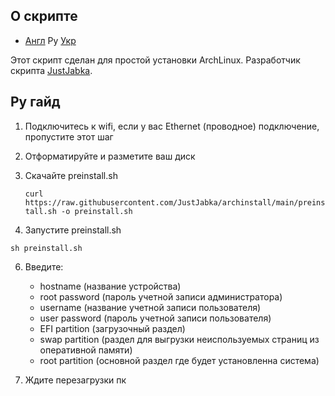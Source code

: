 ## О скрипте

- [Англ](README.md) Ру [Укр](ua.md)

Этот скрипт сделан для простой установки ArchLinux. Разработчик скрипта [JustJabka](https://github.com/JustJabka).

## Ру гайд
1. Подключитесь к wifi, если у вас Ethernet (проводное) подключение, пропустите этот шаг
2. Отформатируйте и разметите ваш диск
3. Скачайте preinstall.sh

   ```curl https://raw.githubusercontent.com/JustJabka/archinstall/main/preinstall.sh -o preinstall.sh```

5. Запустите preinstall.sh

  ```sh preinstall.sh```

6. Введите:
    - hostname (название устройства)
    - root password (пароль учетной записи администратора)
    - username (название учетной записи пользователя)
    - user password (пароль учетной записи пользователя)
    - EFI partition (загрузочный раздел)
    - swap partition (раздел для выгрузки неиспользуемых страниц из оперативной памяти)
    - root partition (основной раздел где будет установленна система)

7. Ждите перезагрузки пк